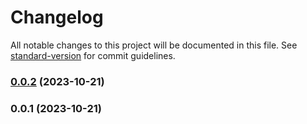 # Changelog

All notable changes to this project will be documented in this file. See [standard-version](https://github.com/conventional-changelog/standard-version) for commit guidelines.

### [0.0.2](https://github.com/EastSun5566/github-old-feed-userscript/compare/v0.0.1...v0.0.2) (2023-10-21)

### 0.0.1 (2023-10-21)
